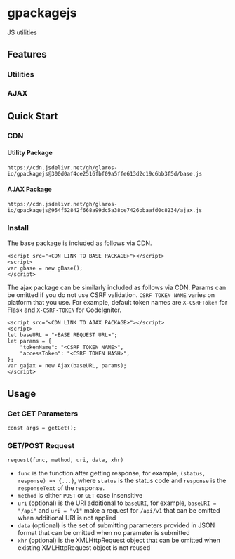 # gpackagejs
JS utilities

## Features

### Utilities

### AJAX

## Quick Start

### CDN

#### Utility Package

```
https://cdn.jsdelivr.net/gh/glaros-io/gpackagejs@300d0af4ce2516fbf09a5ffe613d2c19c6bb3f5d/base.js
```

#### AJAX Package

```
https://cdn.jsdelivr.net/gh/glaros-io/gpackagejs@954f52842f668a99dc5a38ce7426bbaafd0c8234/ajax.js
```

### Install

The base package is included as follows via CDN.

```
<script src="<CDN LINK TO BASE PACKAGE>"></script>
<script>
var gbase = new gBase();
</script>
```

The ajax package can be similarly included as follows via CDN. Params can be omitted if you do not use CSRF validation. `CSRF TOKEN NAME` varies on platform that you use. For example, default token names are `X-CSRFToken` for Flask and `X-CSRF-TOKEN` for CodeIgniter.

```
<script src="<CDN LINK TO AJAX PACKAGE>"></script>
<script>
let baseURL = "<BASE REQUEST URL>";
let params = {
    "tokenName": "<CSRF TOKEN NAME>",
    "accessToken": "<CSRF TOKEN HASH>",
};
var gajax = new Ajax(baseURL, params);
</script>
```

## Usage

### Get GET Parameters

```
const args = getGet();
```

### GET/POST Request

```
request(func, method, uri, data, xhr)
```

- `func` is the function after getting response, for example, `(status, response) => {...}`, where `status` is the status code and `response` is the `responseText` of the response.
- `method` is either `POST` or `GET` case insensitive
- `uri` (optional) is the URI additional to `baseURI`, for example, `baseURI = "/api"` and `uri = "v1"` make a request for `/api/v1` that can be omitted when additional URI is not applied
- `data` (optional) is the set of submitting parameters provided in JSON format that can be omitted when no parameter is submitted
- `xhr` (optional) is the XMLHttpRequest object that can be omitted when existing XMLHttpRequest object is not reused

